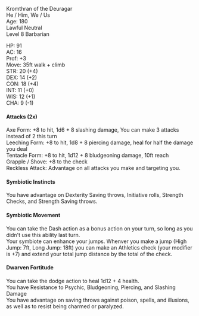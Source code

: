Kromthran of the Deuragar \
He / Him, We / Us \
Age: 180 \
Lawful Neutral \
Level 8 Barbarian

HP: 91 \
AC: 16 \
Prof: +3 \
Move: 35ft walk + climb \
STR: 20 (+4) \
DEX: 14 (+2) \
CON: 18 (+4) \
INT: 11 (+0) \
WIS: 12 (+1) \
CHA: 9  (-1)

#### Attacks (2x)
Axe Form: +8 to hit, 1d6 + 8 slashing damage, You can make 3 attacks instead of 2 this turn \
Leeching Form: +8 to hit, 1d8 + 8 piercing damage, heal for half the damage you deal \
Tentacle Form: +8 to hit, 1d12 + 8 bludgeoning damage, 10ft reach \
Grapple / Shove: +8 to the check \
Reckless Attack: Advantage on all attacks you make and targeting you. 

#### Symbiotic Instincts
You have advantage on Dexterity Saving throws, Initiative rolls, Strength Checks, and Strength Saving throws.  

#### Symbiotic Movement
You can take the Dash action as a bonus action on your turn, so long as you didn't use this ability last turn. \
Your symbiote can enhance your jumps. Whenver you make a jump (High Jump: 7ft, Long Jump: 18ft) you can make an Athletics check (your modifier is +7) and extend your total jump distance by the total of the check. 

#### Dwarven Fortitude
You can take the dodge action to heal 1d12 + 4 health. \
You have Resistance to Psychic, Bludgeoning, Piercing, and Slashing Damage \
You have advantage on saving throws against poison, spells, and illusions, as well as to resist being charmed or paralyzed.
